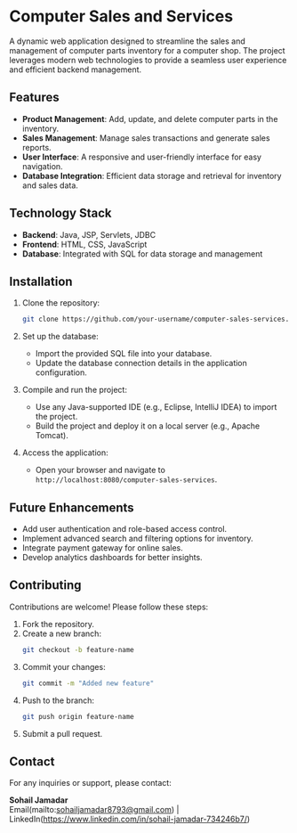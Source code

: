 # Computer Sales and Services

A dynamic web application designed to streamline the sales and management of computer parts inventory for a computer shop. The project leverages modern web technologies to provide a seamless user experience and efficient backend management.

## Features

- **Product Management**: Add, update, and delete computer parts in the inventory.
- **Sales Management**: Manage sales transactions and generate sales reports.
- **User Interface**: A responsive and user-friendly interface for easy navigation.
- **Database Integration**: Efficient data storage and retrieval for inventory and sales data.

## Technology Stack

- **Backend**: Java, JSP, Servlets, JDBC
- **Frontend**: HTML, CSS, JavaScript
- **Database**: Integrated with SQL for data storage and management

## Installation

1. Clone the repository:
    ```bash
    git clone https://github.com/your-username/computer-sales-services.git
    ```

2. Set up the database:
    - Import the provided SQL file into your database.
    - Update the database connection details in the application configuration.

3. Compile and run the project:
    - Use any Java-supported IDE (e.g., Eclipse, IntelliJ IDEA) to import the project.
    - Build the project and deploy it on a local server (e.g., Apache Tomcat).

4. Access the application:
    - Open your browser and navigate to `http://localhost:8080/computer-sales-services`.


## Future Enhancements

- Add user authentication and role-based access control.
- Implement advanced search and filtering options for inventory.
- Integrate payment gateway for online sales.
- Develop analytics dashboards for better insights.

## Contributing

Contributions are welcome! Please follow these steps:

1. Fork the repository.
2. Create a new branch:
    ```bash
    git checkout -b feature-name
    ```
3. Commit your changes:
    ```bash
    git commit -m "Added new feature"
    ```
4. Push to the branch:
    ```bash
    git push origin feature-name
    ```
5. Submit a pull request.

## Contact

For any inquiries or support, please contact:

**Sohail Jamadar**  
Email(mailto:sohailjamadar8793@gmail.com) | LinkedIn(https://www.linkedin.com/in/sohail-jamadar-734246b7/)
